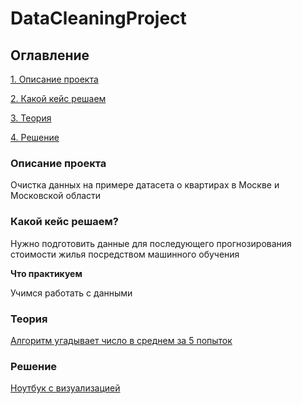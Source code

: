 # DataCleaningProject

## Оглавление
[1. Описание проекта](https://github.com/BogdanTanchuk/DataCleaningProject/edit/master/README.md#Описание-проекта)

[2. Какой кейс решаем](https://github.com/BogdanTanchuk/DataCleaningProject/edit/master/README.md#Какой-кейс-решаем)

[3. Теория](https://github.com/BogdanTanchuk/DataCleaningProject/edit/master/README.md#Результат)

[4. Решение](https://github.com/BogdanTanchuk/DataCleaningProject/edit/master/README.md#Выводы)

### Описание проекта
Очистка данных на примере датасета о квартирах в Москве и Московской области

### Какой кейс решаем?
Нужно подготовить данные для последующего прогнозирования стоимости жилья посредством машинного обучения


**Что практикуем**

Учимся работать с данными

### Теория
[Алгоритм угадывает число в среднем за 5 попыток](https://github.com/BogdanTanchuk/DataCleaningProject/tree/master/outliers_lib)

### Решение
[Ноутбук с визуализацией](https://github.com/BogdanTanchuk/DataCleaningProject/blob/master/data_cleaning_example.ipynb)
